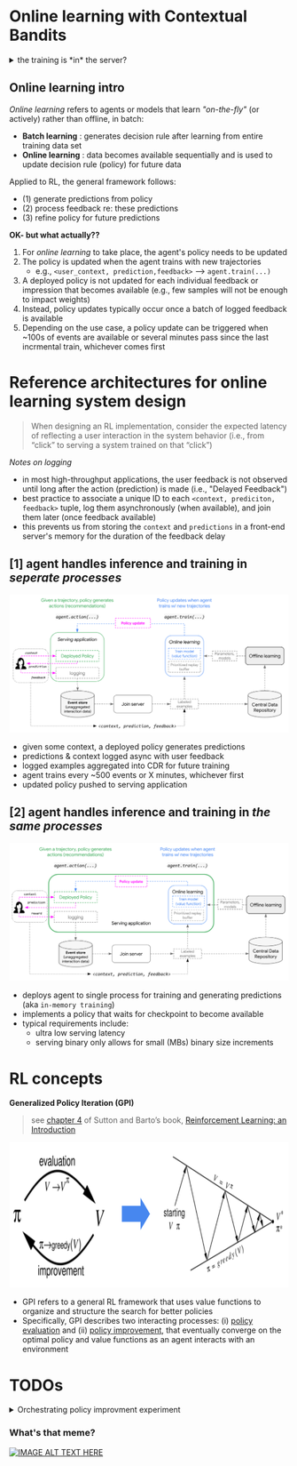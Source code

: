 # Online learning with Contextual Bandits

<details>
  <summary>the training is *in* the server?</summary>
    
<img src='imgs/zoolander_meme.png' width='600' >
    
</details>

## Online learning intro

*Online learning* refers to agents or models that learn *"on-the-fly"* (or actively) rather than offline, in batch: 

* **Batch learning**  : generates decision rule after learning from entire training data set
* **Online learning** : data becomes available sequentially and is used to update decision rule (policy) for future data


Applied to RL, the general framework follows: 

* (1) generate predictions from policy
* (2) process feedback re: these predictions
* (3) refine policy for future predictions


**OK- but what actually??**

1. For *online learning* to take place, the agent's policy needs to be updated 
2. The policy is updated when the agent trains with new trajectories
   * e.g., `<user_context, prediction,feedback>` --> `agent.train(...)`
3. A deployed policy is not updated for each individual feedback or impression that becomes available (e.g., few samples will not be enough to impact weights)
4. Instead, policy updates typically occur once a batch of logged feedback is available
5. Depending on the use case, a policy update can be triggered when ~100s of events are available or several minutes pass since the last incrmental train, whichever comes first


# Reference architectures for online learning system design

> When designing an RL implementation, consider the expected latency of reflecting a user interaction in the system behavior (i.e., from “click” to serving a system trained on that “click”)

*Notes on logging*
* in most high-throughput applications, the user feedback is not observed until long after the action (prediction) is made (i.e., "Delayed Feedback")
* best practice to associate a unique ID to each `<context, prediciton, feedback>` tuple, log them asynchronously (when available), and join them later (once feedback available)
* this prevents us from storing the `context` and `predictions` in a front-end server's memory for the duration of the feedback delay


## [1] agent handles inference and training in *seperate processes*

<img src='imgs/baseline_train_RA_simple.png' width='800' >

* given some context, a deployed policy generates predictions
* predictions & context logged async with user feedback
* logged examples aggregated into CDR for future training
* agent trains every ~500 events or X minutes, whichever first 
* updated policy pushed to serving application



## [2] agent handles inference and training in *the same processes*

<img src='imgs/in_process_simple_RA.png' width='800' >

* deploys agent to single process for training and generating predictions (aka `in-memory training`)
* implements a policy that waits for checkpoint to become available
* typical requirements include:
  * ultra low serving latency
  * serving binary only allows for small (MBs) binary size increments


# RL concepts
  
**Generalized Policy Iteration (GPI)**

  > see [chapter 4](http://www.incompleteideas.net/book/ebook/node40.html) of Sutton and Barto’s book, [Reinforcement Learning: an Introduction](http://www.incompleteideas.net/book/ebook/the-book.html)

<p align="center">
    <img src='imgs/gpi.png' width='855' height='262' />
</p>

* GPI refers to a general RL framework that uses value functions to organize and structure the search for better policies
* Specifically, GPI describes two interacting processes: (i) [policy evaluation](http://www.incompleteideas.net/book/ebook/node41.html) and (ii) [policy improvement](http://www.incompleteideas.net/book/ebook/node42.html), that eventually converge on the optimal policy and value functions as an agent interacts with an environment


# TODOs

<details>
  <summary>Orchestrating policy improvment experiment</summary>

> (WIP) simulating policy improvement from online learning

<p align="center">
    <img src='imgs/gpi_pipeline_v3.png' width='1200' />
</p>
    
</details>


### What's that meme? 

[![IMAGE ALT TEXT HERE](https://img.youtube.com/vi/L_o_O7v1ews/0.jpg)](https://www.youtube.com/watch?v=L_o_O7v1ews)